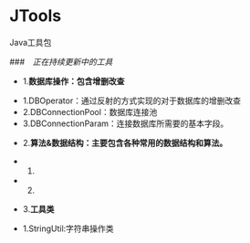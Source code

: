 # JTools
Java工具包

###　*正在持续更新中的工具*
- 1.**数据库操作：包含增删改查**
 + 1.DBOperator：通过反射的方式实现的对于数据库的增删改查
 + 2.DBConnectionPool：数据库连接池
 + 3.DBConnectionParam：连接数据库所需要的基本字段。
- 2.**算法&数据结构：主要包含各种常用的数据结构和算法。**
 + 1.
 + 2.
- 3.**工具类**
 + 1.StringUtil:字符串操作类
